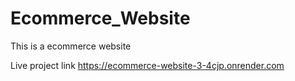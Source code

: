 # Ecommerce_Website
This is a ecommerce website 

Live project link 
 https://ecommerce-website-3-4cjp.onrender.com
